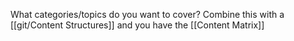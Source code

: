 What categories/topics do you want to cover? Combine this with a [[git/Content Structures]] and you have the [[Content Matrix]] 